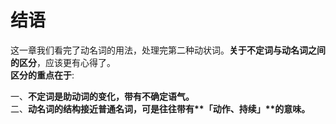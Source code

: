 # 结语

这一章我们看完了动名词的用法，处理完第二种动状词。<b>关于不定词与动名词之间的区分</b>，应该更有心得了。  
<b>区分的重点在于</b>: 
 
一、<b>**不定词**是**助动词**的变化，带有**不确定**语气。</b>  
二、<b>**动名词**的结构接近**普通名词**，可是往往带有**「动作、持续」**的意味。</b>   